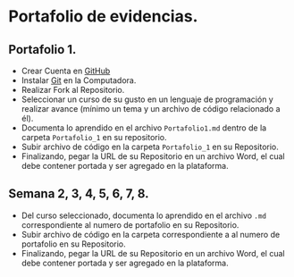 # Portafolio de evidencias.

## Portafolio 1.

- Crear Cuenta en [GitHub](https://github.com/)
- Instalar [Git](https://git-scm.com/downloads) en la Computadora.
- Realizar Fork al Repositorio.
- Seleccionar un curso de su gusto en un lenguaje de programación y realizar avance (mínimo un tema y un archivo de código relacionado a él).
- Documenta lo aprendido en el archivo `Portafolio1.md` dentro de la carpeta `Portafolio_1` en su repositorio.
- Subir archivo de código en la carpeta `Portafolio_1` en su Repositorio.
- Finalizando, pegar la URL de su Repositorio en un archivo Word, el cual debe contener portada y ser agregado en la plataforma.

## Semana 2, 3, 4, 5, 6, 7, 8.

- Del curso seleccionado, documenta lo aprendido en el archivo `.md` correspondiente al numero de portafolio en su Repositorio.
- Subir archivo de código en la carpeta correspondiente a al numero de portafolio en su Repositorio.
- Finalizando, pegar la URL de su Repositorio en un archivo Word, el cual debe contener portada y ser agregado en la plataforma.
